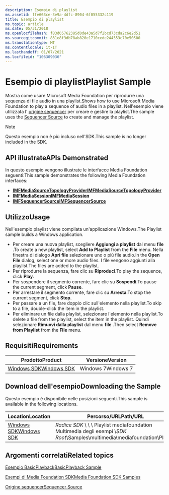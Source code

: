 ```yaml
---
description: Esempio di playlist
ms.assetid: ffe663ce-3e9a-4dfc-8904-6f055332c119
title: Esempio di playlist
ms.topic: article
ms.date: 05/31/2018
ms.openlocfilehash: f83d05762385d0de43a5d7f2bcd73cda2c6e2d51
ms.sourcegitcommit: 831e8f3db78ab820e1710cede244553c70e50500
ms.translationtype: MT
ms.contentlocale: it-IT
ms.lasthandoff: 01/07/2021
ms.locfileid: "106309036"
---
```

# <a name="playlist-sample"></a><span data-ttu-id="8ff97-103">Esempio di playlist</span><span class="sxs-lookup"><span data-stu-id="8ff97-103">Playlist Sample</span></span>

<span data-ttu-id="8ff97-104">Mostra come usare Microsoft Media Foundation per riprodurre una sequenza di file audio in una playlist.</span><span class="sxs-lookup"><span data-stu-id="8ff97-104">Shows how to use Microsoft Media Foundation to play a sequence of audio files in a playlist.</span></span> <span data-ttu-id="8ff97-105">Nell'esempio viene utilizzata l' [origine sequencer](sequencer-source.md) per creare e gestire la playlist.</span><span class="sxs-lookup"><span data-stu-id="8ff97-105">The sample uses the [Sequencer Source](sequencer-source.md) to create and manage the playlist.</span></span>

> [!Note]  
> <span data-ttu-id="8ff97-106">Questo esempio non è più incluso nell'SDK.</span><span class="sxs-lookup"><span data-stu-id="8ff97-106">This sample is no longer included in the SDK.</span></span>

 

## <a name="apis-demonstrated"></a><span data-ttu-id="8ff97-107">API illustrate</span><span class="sxs-lookup"><span data-stu-id="8ff97-107">APIs Demonstrated</span></span>

<span data-ttu-id="8ff97-108">In questo esempio vengono illustrate le interfacce Media Foundation seguenti:</span><span class="sxs-lookup"><span data-stu-id="8ff97-108">This sample demonstrates the following Media Foundation interfaces:</span></span>

-   [<span data-ttu-id="8ff97-109">**IMFMediaSourceTopologyProvider**</span><span class="sxs-lookup"><span data-stu-id="8ff97-109">**IMFMediaSourceTopologyProvider**</span></span>](/windows/desktop/api/mfidl/nn-mfidl-imfmediasourcetopologyprovider)
-   [<span data-ttu-id="8ff97-110">**IMFMediaSession**</span><span class="sxs-lookup"><span data-stu-id="8ff97-110">**IMFMediaSession**</span></span>](/windows/desktop/api/mfidl/nn-mfidl-imfmediasession)
-   [<span data-ttu-id="8ff97-111">**IMFSequencerSource**</span><span class="sxs-lookup"><span data-stu-id="8ff97-111">**IMFSequencerSource**</span></span>](/windows/desktop/api/mfidl/nn-mfidl-imfsequencersource)

## <a name="usage"></a><span data-ttu-id="8ff97-112">Utilizzo</span><span class="sxs-lookup"><span data-stu-id="8ff97-112">Usage</span></span>

<span data-ttu-id="8ff97-113">Nell'esempio playlist viene compilata un'applicazione Windows.</span><span class="sxs-lookup"><span data-stu-id="8ff97-113">The Playlist sample builds a Windows application.</span></span>

-   <span data-ttu-id="8ff97-114">Per creare una nuova playlist, scegliere **Aggiungi a playlist** dal menu **file** .</span><span class="sxs-lookup"><span data-stu-id="8ff97-114">To create a new playlist, select **Add to Playlist** from the **File** menu.</span></span> <span data-ttu-id="8ff97-115">Nella finestra di dialogo **Apri file** selezionare uno o più file audio.</span><span class="sxs-lookup"><span data-stu-id="8ff97-115">In the **Open File** dialog, select one or more audio files.</span></span> <span data-ttu-id="8ff97-116">I file vengono aggiunti alla playlist.</span><span class="sxs-lookup"><span data-stu-id="8ff97-116">The files are added to the playlist.</span></span>
-   <span data-ttu-id="8ff97-117">Per riprodurre la sequenza, fare clic su **Riproduci**.</span><span class="sxs-lookup"><span data-stu-id="8ff97-117">To play the sequence, click **Play**.</span></span>
-   <span data-ttu-id="8ff97-118">Per sospendere il segmento corrente, fare clic su **Sospendi**.</span><span class="sxs-lookup"><span data-stu-id="8ff97-118">To pause the current segment, click **Pause**.</span></span>
-   <span data-ttu-id="8ff97-119">Per arrestare il segmento corrente, fare clic su **Arresta**.</span><span class="sxs-lookup"><span data-stu-id="8ff97-119">To stop the current segment, click **Stop**.</span></span>
-   <span data-ttu-id="8ff97-120">Per passare a un file, fare doppio clic sull'elemento nella playlist.</span><span class="sxs-lookup"><span data-stu-id="8ff97-120">To skip to a file, double-click the item in the playlist.</span></span>
-   <span data-ttu-id="8ff97-121">Per eliminare un file dalla playlist, selezionare l'elemento nella playlist.</span><span class="sxs-lookup"><span data-stu-id="8ff97-121">To delete a file from the playlist, select the item in the playlist.</span></span> <span data-ttu-id="8ff97-122">Quindi selezionare **Rimuovi dalla playlist** dal menu **file** .</span><span class="sxs-lookup"><span data-stu-id="8ff97-122">Then select **Remove from Playlist** from the **File** menu.</span></span>

## <a name="requirements"></a><span data-ttu-id="8ff97-123">Requisiti</span><span class="sxs-lookup"><span data-stu-id="8ff97-123">Requirements</span></span>



| <span data-ttu-id="8ff97-124">Prodotto</span><span class="sxs-lookup"><span data-stu-id="8ff97-124">Product</span></span>                                                        | <span data-ttu-id="8ff97-125">Versione</span><span class="sxs-lookup"><span data-stu-id="8ff97-125">Version</span></span>   |
|----------------------------------------------------------------|-----------|
| [<span data-ttu-id="8ff97-126">Windows SDK</span><span class="sxs-lookup"><span data-stu-id="8ff97-126">Windows SDK</span></span>](https://msdn.microsoft.com/windowsvista/bb980924.aspx) | <span data-ttu-id="8ff97-127">Windows 7</span><span class="sxs-lookup"><span data-stu-id="8ff97-127">Windows 7</span></span> |



 

## <a name="downloading-the-sample"></a><span data-ttu-id="8ff97-128">Download dell'esempio</span><span class="sxs-lookup"><span data-stu-id="8ff97-128">Downloading the Sample</span></span>

<span data-ttu-id="8ff97-129">Questo esempio è disponibile nelle posizioni seguenti.</span><span class="sxs-lookup"><span data-stu-id="8ff97-129">This sample is available in the following locations.</span></span>



| <span data-ttu-id="8ff97-130">Location</span><span class="sxs-lookup"><span data-stu-id="8ff97-130">Location</span></span>                                                     | <span data-ttu-id="8ff97-131">Percorso/URL</span><span class="sxs-lookup"><span data-stu-id="8ff97-131">Path/URL</span></span>                                                   |
|--------------------------------------------------------------|------------------------------------------------------------|
| [<span data-ttu-id="8ff97-132">Windows SDK</span><span class="sxs-lookup"><span data-stu-id="8ff97-132">Windows SDK</span></span>](https://www.microsoft.com/download/details.aspx?id=8279) | <span data-ttu-id="8ff97-133">*Radice SDK* \\ \\ \\ Playlist mediafoundation Multimedia degli esempi \\</span><span class="sxs-lookup"><span data-stu-id="8ff97-133">*SDK Root*\\Samples\\multimedia\\mediafoundation\\Playlist</span></span> |



 

## <a name="related-topics"></a><span data-ttu-id="8ff97-134">Argomenti correlati</span><span class="sxs-lookup"><span data-stu-id="8ff97-134">Related topics</span></span>

<dl> <dt>

<span data-ttu-id="8ff97-135">[Esempio BasicPlayback](/previous-versions//bb970475(v=vs.85))</span><span class="sxs-lookup"><span data-stu-id="8ff97-135">[BasicPlayback Sample](/previous-versions//bb970475(v=vs.85))</span></span>
</dt> <dt>

[<span data-ttu-id="8ff97-136">Esempi di Media Foundation SDK</span><span class="sxs-lookup"><span data-stu-id="8ff97-136">Media Foundation SDK Samples</span></span>](media-foundation-sdk-samples.md)
</dt> <dt>

[<span data-ttu-id="8ff97-137">Origine sequencer</span><span class="sxs-lookup"><span data-stu-id="8ff97-137">Sequencer Source</span></span>](sequencer-source.md)
</dt> </dl>

 

 
